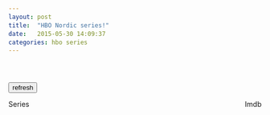 ```yaml
---
layout: post
title:  "HBO Nordic series!"
date:   2015-05-30 14:09:37
categories: hbo series
---
```

<header>
<style>
@media (max-width: 600px) {
  .facet_sidebar {
    display: none;
  }
}
</style>
</header>
<script>
(function() {
var sheet = window.document.styleSheets[0];
sheet.insertRule(".item {width:25%;}", sheet.cssRules.length);
sheet.insertRule("@media screen and (max-width: 1000px){.item {width:33.3%;}}", sheet.cssRules.length);
sheet.insertRule("@media screen and (max-width: 750px){.item {width:50%;}}", sheet.cssRules.length);
sheet.insertRule("@media screen and (max-width: 550px){.item {width:100%;}}", sheet.cssRules.length);

	if (!("ontouchstart" in document.documentElement)) {
		document.documentElement.className += " no-touch";
	}

    var checkReady = function(callback) {
        if (window.jQuery) {
            callback(jQuery);
        }
        else {
            window.setTimeout(function() { checkReady(callback); }, 100);
        }
    };

    checkReady(function(jQuery) {
	var seen = localStorage.seen;
	if(seen==null)seen="";
	var rating = localStorage.rating;
	var series_array = [];

	if(rating == null || rating == ""){
	   refresh();
	} else {
	    series_array = JSON.parse(rating);
	    create_table(series_array);
	    sorter();
	}

	function refresh(){
		jQuery("body").append('<div id="spinner" style="position:fixed;padding:0;margin:0;top:0;left:0;width: 100%;height: 100%;background:rgba(255,255,255,0.5);"><img src="/assets/img/ajax-loader.gif" style="position:absolute;left:0;top:0;right:0;bottom:0;margin:auto;"></div>')
		jQuery.get('https://api-hbon.hbo.clearleap.com/cloffice/client/web/browse/f5dde064-495d-41dc-8cd7-cbb76baaf8d0',function(data){
		    var series_array = {};
		    $(data).find("item").each(function () {
			var el = $(this);
			var title = el.find("title").text();
			var guid = el.find("guid").text();
			var thumb = "";
			el.children("media\\:thumbnail").each(function(){
				if($(this).attr("profile") == "NORDIC-POSTER"){
					thumb = $(this).attr("url");
				}
			});

			series_array[title] = {"rating":null,"guid":guid,"thumb":thumb};
		    });
		    create_table(series_array);
		    hboloaded();
		});
	}

	function create_table(series_array){
		for(var title in series_array){
		   if(seen.search(title+";") == -1){
		      var imdb = series_array[title]["rating"];
		      var guid = series_array[title]["guid"];
		      var thumb = series_array[title]["thumb"];
		      jQuery("#hbotable").append('<li class="item"'+((imdb!=null)?' data-rating="'+imdb+'"':'')+((guid!=null)?' data-guid="'+guid+'"':'')+' style="float:left;"><div style="position:relative"><img src="'+thumb+'" class="image" style="width:100%;"><span class="seen" style="right: 15px; top: 6px; color: red; cursor: pointer; position: absolute; color: red;cursor:pointer;">x</span></img><div><a href="https://se.hbonordic.com/series/'+title.replace(" ","-").toLowerCase()+'/'+guid+'" class="hbotitle" style="color: #000;text-decoration: none;margin-left:10%;width:70%;height:78px;display:block;float:left;">'+title+'</a><span class="imdbrating" style="float:right;margin-right:10%;max-width:10%;">'+((imdb!=null)?imdb:'')+'</span></div></div></li>');	
		   }
		}
	}


	function hboloaded(){
		var $title = jQuery('.hbotitle');
		var i = 0;
		$title.each(function(){
		    var $this = jQuery(this);
		    var data = {
		        't':$this.html().trim().replace("&amp;", "&"),
		        'plot':'short',
			'type':'series',
		        'r':'json'
		    }
		    $this.parent().parent().find('.imdbrating').html('<img src="/assets/img/ajax-loader.gif">');
		    jQuery.get('http://www.omdbapi.com/',
		               data,
		               function(response){
				   $parent = $this.parents(".item");
		                   var rating = 0;
		                   if(response.Response == "True" && jQuery.isNumeric(response.imdbRating)){
		                      rating = response.imdbRating;
		                   }
	
		                   $parent.attr('data-rating',rating).find('.imdbrating').html(rating);

		                   i++;
		                   if(i == $title.length){
		                      sorter();
				      store();
				      jQuery("#spinner").remove();
		                   }
		               },
		               'json');
		});
	}

        function sorter(){
	    jQuery("#sortimdb").click(sort_imdb);
	    jQuery("#sortname").click(sort_name);

	    jQuery(".seen").click(function(){
	        seen += jQuery(this).parent().find('.hbotitle').html() + ";";
	        if(localStorage.seen!=null)localStorage.removeItem("seen");
	        localStorage.seen=seen;
	        jQuery(this).parents(".item").remove();
		make_zebra();
	    });

	    jQuery("#refresh").click(function(){
		jQuery(".item").remove();
		refresh();
		store();
		return false;
	    });

	    jQuery(".no-touch .item").find(".seen").css("visibility","hidden");
	    jQuery(".no-touch .item").hover(function(){$(this).find(".seen").css("visibility","visible");},function(){$(this).find(".seen").css("visibility","hidden");});

	    sort_imdb();
	    make_zebra();
        };

	function store(){
	    var data = {};
	    jQuery(".item").each(function(){
		var $this = jQuery(this);
		var title = $this.find(".hbotitle").text();
		var rating = $this.attr("data-rating");
		var guid = $this.attr("data-guid");
		var thumb = $this.find("img").attr("src");
		data[title] = {"rating":rating,"guid":guid,"thumb":thumb};
	    });
	    if(localStorage.rating!=null)localStorage.removeItem("rating");
	    localStorage.rating=JSON.stringify(data);
	}

	function sort_imdb(){
  	  jQuery(".item").sort(function(a,b){
            return b.dataset.rating - a.dataset.rating; 
          }).appendTo("#hbotable");
	  make_zebra();
	}

	function sort_name(){
	  jQuery(".item").sort(function(a,b){
                    var A = a.getElementsByClassName("hbotitle")[0].innerHTML.toLowerCase();
		    var B = b.getElementsByClassName("hbotitle")[0].innerHTML.toLowerCase();
		    if (A < B){
		        return -1;
		    }else if (A > B){
		        return  1;
		    }else{
		        return 0;
		    }
                }).appendTo("#hbotable");
		make_zebra();
	}

	function make_zebra(){
	  $("tr").attr("style","");
	  $("tr:odd").attr("style","background:#ccc");
	}
    });
})();
</script>

<button id="refresh">refresh</button>

<ul id="hbotable" style="width:100%;padding:0;margin-bottom:100px;list-style:none">
    <li style="float:left;width:100%">
	<div id="sortname" style="cursor:pointer;float:left;">Series</div>
        <div id="sortimdb" style="cursor:pointer;float:right">Imdb</div>
    <li>
</ul>
